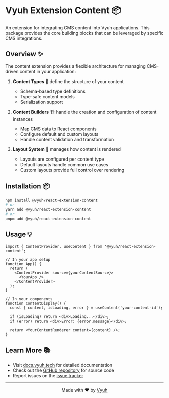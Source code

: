 # Vyuh Extension Content 📦

An extension for integrating CMS content into Vyuh applications. This package provides the core building blocks that can be leveraged by specific CMS integrations.

## Overview ✨

The content extension provides a flexible architecture for managing CMS-driven content in your application:

1. **Content Types** 📝 define the structure of your content
   - Schema-based type definitions
   - Type-safe content models
   - Serialization support

2. **Content Builders** 🏗️ handle the creation and configuration of content instances
   - Map CMS data to React components
   - Configure default and custom layouts
   - Handle content validation and transformation

3. **Layout System** 🎨 manages how content is rendered
   - Layouts are configured per content type
   - Default layouts handle common use cases
   - Custom layouts provide full control over rendering

## Installation 📦

```bash
npm install @vyuh/react-extension-content
# or
yarn add @vyuh/react-extension-content
# or
pnpm add @vyuh/react-extension-content
```

## Usage 💡

```tsx
import { ContentProvider, useContent } from '@vyuh/react-extension-content';

// In your app setup
function App() {
  return (
    <ContentProvider source={yourContentSource}>
      <YourApp />
    </ContentProvider>
  );
}

// In your components
function ContentDisplay() {
  const { content, isLoading, error } = useContent('your-content-id');
  
  if (isLoading) return <div>Loading...</div>;
  if (error) return <div>Error: {error.message}</div>;
  
  return <YourContentRenderer content={content} />;
}
```

## Learn More 📚

- Visit [docs.vyuh.tech](https://docs.vyuh.tech) for detailed documentation
- Check out the [GitHub repository](https://github.com/vyuh-tech/vyuh) for source code
- Report issues on the [issue tracker](https://github.com/vyuh-tech/vyuh/issues)

---

<p align="center">Made with ❤️ by <a href="https://vyuh.tech">Vyuh</a></p>